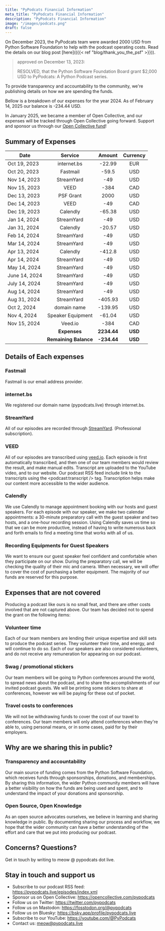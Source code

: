 ```yaml
---
title: "PyPodcats Financial Information"
meta_title: "PyPodcats Financial Information"
description: "PyPodcats Financial Information"
image: "/images/podcats.png"
draft: false
---
```



On December 2023, the PyPodcats team were awarded 2000 USD from Python Software Foundation to help with the
podcast operating costs. Read the details on our blog post [here](({{< ref "blog/thank_you_the_psf" >}})).


> approved on December 13, 2023:
> 
> RESOLVED, that the Python Software Foundation Board grant $2,000 USD to PyPodcats: A Python Podcast series.


To provide transparency and accountability to the community, we're publishing details on how we are spending the funds.

Bellow is a breakdown of our expenses for the year 2024. As of February 14, 2025 our balance is -234.44 USD.

In January 2025, we became a member of Open Collective, and our expenses will be tracked through Open Collective going forward.
Support and sponsor us through our [Open Collective fund](https://opencollective.com/pypodcats)!

## Summary of Expenses

| Date          |        Service        |   Amount    | Currency |
|---------------|:---------------------:|:-----------:|:--------:|
| Oct 19, 2023  |      internet.bs      |   -22.99    |   EUR    |
| Oct 20, 2023  |       Fastmail        |    -59.5    |   USD    |
| Nov 14, 2023  |      StreamYard       |     -49     |   USD    |
| Nov 15, 2023  |         VEED          |    -384     |   CAD    |
| Dec 13, 2023  |       PSF Grant       |    2000     |   USD    |
| Dec 14, 2023  |         VEED          |     -49     |   CAD    |
| Dec 19, 2023  |       Calendly        |   -65.38    |   USD    |
| Jan 14, 2024  |      StreamYard       |     -49     |   USD    |
| Jan 31, 2024  |       Calendly        |   -20.57    |   USD    |
| Feb 14, 2024  |      StreamYard       |     -49     |   USD    |
| Mar 14, 2024  |      StreamYard       |     -49     |   USD    |
| Apr 13, 2024  |       Calendly        |   -412.8    |   USD    |
| Apr 14, 2024  |      StreamYard       |     -49     |   USD    |
| May 14, 2024  |      StreamYard       |     -49     |   USD    |
| June 14, 2024 |      StreamYard       |     -49     |   USD    |
| July 14, 2024 |      StreamYard       |     -49     |   USD    |
| Aug 14, 2024  |      StreamYard       |     -49     |   USD    |
| Aug 31, 2024  |      StreamYard       |   -405.93   |   USD    |
| Oct 2, 2024   |      domain name      |   -139.95   |   USD    |
| Nov 4, 2024   |   Speaker Equipment   |   -61.04    |   USD    |
| Nov 15, 2024  |        Veed.io        |    -384     |   CAD    |
|               |     **Expenses**      | **2234.44** | **USD**  |
|               | **Remaining Balance** | **-234.44** | **USD**  |

## Details of Each expenses

### Fastmail

Fastmail is our email address provider.

### internet.bs

We registered our domain name (pypodcats.live) through internet.bs.

### StreamYard

All of our episodes are recorded through [StreamYard](https://streamyard.com/pal/c/5633886810406912). (Professional subscription).

### VEED

All of our episodes are transcribed using [veed.io](https://veed.cello.so/o8ZKNYc1twy). Each episode is first automatically transcribed, and then one of our team
members would review the result, and make manual edits. Transcript are uploaded to the YouTube video, and to our website.
Our podcast RSS feed include link to the transcripts using the <podcast:transcript /> tag. Transcription helps make
our content more accessible to the wider audience.

### Calendly

We use Calendly to manage appointment booking with our hosts and guest speakers. For each episode with our speaker,
we make two calendar appointments: a 30-minute preparatory call with the guest speaker and two hosts,
and a one-hour recording session. Using Calendly saves us time so that we can be more productive, instead of having to
write numerous back and forth emails to find a meeting time that works with all of us.

### Recording Equipments for Guest Speakers

We want to ensure our guest speaker feel confident and comfortable when they participate on our show. During the preparatory call,
we will be checking the quality of their mic and camera. When necessary, we will offer to cover the cost of
purchasing a better equipment. The majority of our funds are reserved for this purpose.

## Expenses that are not covered

Producing a podcast like ours is no small feat, and there are other costs involved that are not captured above.
Our team has decided not to spend the grant on the following items:

### Volunteer time

Each of our team members are lending their unique expertise and skill sets to produce the podcast series. They volunteer
their time, and energy, and will continue to do so.
Each of our speakers are also considered volunteers, and do not receive any remuneration for appearing on our podcast.

### Swag / promotional stickers

Our team members will be going to Python conferences around the world, to spread news about the podcast, and to share the accomplishments
of our invited podcast guests. We will be printing some stickers to share at conferences, however we will be paying for these out of pocket.

### Travel costs to conferences

We will not be withdrawing funds to cover the cost of our travel to conferences. Our team members will only attend conferences
when they're able to, using personal means, or in some cases, paid for by their employers.

## Why are we sharing this in public?

### Transparency and accountability

Our main source of funding comes from the Python Software Foundation, which receives funds through sponsorships, donations, and
memberships. By sharing this information, the wider Python community members will have a better visibility on how
the funds are being used and spent, and to understand the impact of your donations and sponsorship.

### Open Source, Open Knowledge

As an open source advocates ourselves, we believe in learning and sharing knowledge in public.
By documenting sharing our process and workflow, we hope that the wider community
can have a better understanding of the effort and care that we put into producing our podcast.

## Concerns? Questions?

Get in touch by writing to meow @ pypodcats dot live.

## Stay in touch and support us

- Subscribe to our podcast RSS feed: https://pypodcats.live/episodes/index.xml
- Sponsor us on Open Collective: https://opencollective.com/pypodcats
- Follow us on Twitter: https://twitter.com/pypodcats
- Follow us on Mastodon: https://fosstodon.org/@pypodcats
- Follow us on Bluesky: https://bsky.app/profile/pypodcats.live
- Subscribe to our YouTube: https://youtube.com/@PyPodcats
- Contact us: meow@pypodcats.live
